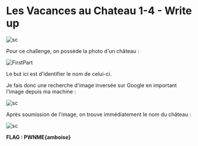 # Les Vacances au Chateau 1-4 - Write up

![sc](https://user-images.githubusercontent.com/66923124/178144352-d27fd10a-30ba-47f5-bd2e-ae0b2477d444.png)

Pour ce challenge, on possède la photo d'un château :

![FirstPart](https://user-images.githubusercontent.com/66923124/178144364-15d79b19-81d4-41fe-bca2-436b4edc61d4.png)

Le but ici est d'identifier le nom de celui-ci.

Je fais donc une recherche d'image inversée sur Google en important l'image depuis ma machine :

![sc](https://user-images.githubusercontent.com/66923124/178144456-230232cb-9c5c-4d75-924f-fab7f491691b.png)

Après soumission de l'image, on trouve immédiatement le nom du château :

![sc](https://user-images.githubusercontent.com/66923124/178144427-db402389-838d-4b8e-922f-257d904185d7.png)

<strong> FLAG : PWNME{amboise} </strong>
